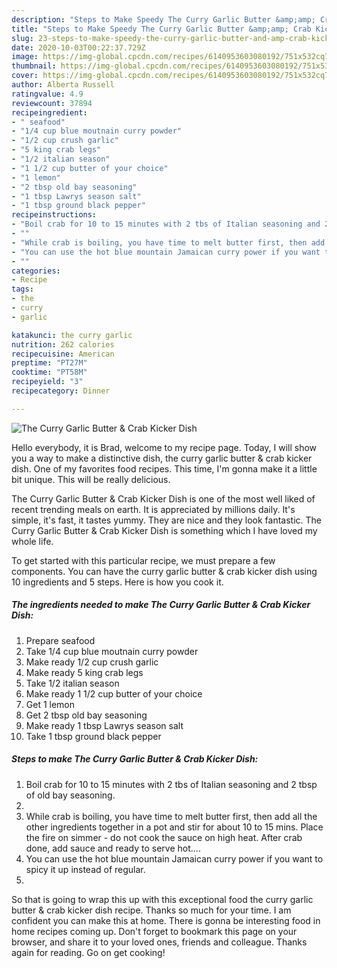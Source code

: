 ```yaml
---
description: "Steps to Make Speedy The Curry Garlic Butter &amp;amp; Crab Kicker Dish"
title: "Steps to Make Speedy The Curry Garlic Butter &amp;amp; Crab Kicker Dish"
slug: 23-steps-to-make-speedy-the-curry-garlic-butter-and-amp-crab-kicker-dish
date: 2020-10-03T00:22:37.729Z
image: https://img-global.cpcdn.com/recipes/6140953603080192/751x532cq70/the-curry-garlic-butter-crab-kicker-dish-recipe-main-photo.jpg
thumbnail: https://img-global.cpcdn.com/recipes/6140953603080192/751x532cq70/the-curry-garlic-butter-crab-kicker-dish-recipe-main-photo.jpg
cover: https://img-global.cpcdn.com/recipes/6140953603080192/751x532cq70/the-curry-garlic-butter-crab-kicker-dish-recipe-main-photo.jpg
author: Alberta Russell
ratingvalue: 4.9
reviewcount: 37894
recipeingredient:
- " seafood"
- "1/4 cup blue moutnain curry powder"
- "1/2 cup crush garlic"
- "5 king crab legs"
- "1/2 italian season"
- "1 1/2 cup butter of your choice"
- "1 lemon"
- "2 tbsp old bay seasoning"
- "1 tbsp Lawrys season salt"
- "1 tbsp ground black pepper"
recipeinstructions:
- "Boil crab for 10 to 15 minutes with 2 tbs of Italian seasoning and 2 tbsp of old bay seasoning."
- ""
- "While crab is boiling, you have time to melt butter first, then add all the other ingredients together in a pot and stir for about 10 to 15 mins. Place the fire on simmer - do not cook the sauce on high heat. After crab done, add sauce and ready to serve hot...."
- "You can use the hot blue mountain Jamaican curry power if you want to spicy it up instead of regular."
- ""
categories:
- Recipe
tags:
- the
- curry
- garlic

katakunci: the curry garlic 
nutrition: 262 calories
recipecuisine: American
preptime: "PT27M"
cooktime: "PT58M"
recipeyield: "3"
recipecategory: Dinner

---
```



![The Curry Garlic Butter &amp; Crab Kicker Dish](https://img-global.cpcdn.com/recipes/6140953603080192/751x532cq70/the-curry-garlic-butter-crab-kicker-dish-recipe-main-photo.jpg)

Hello everybody, it is Brad, welcome to my recipe page. Today, I will show you a way to make a distinctive dish, the curry garlic butter &amp; crab kicker dish. One of my favorites food recipes. This time, I'm gonna make it a little bit unique. This will be really delicious.



The Curry Garlic Butter &amp; Crab Kicker Dish is one of the most well liked of recent trending meals on earth. It is appreciated by millions daily. It's simple, it's fast, it tastes yummy. They are nice and they look fantastic. The Curry Garlic Butter &amp; Crab Kicker Dish is something which I have loved my whole life.


To get started with this particular recipe, we must prepare a few components. You can have the curry garlic butter &amp; crab kicker dish using 10 ingredients and 5 steps. Here is how you cook it.

<!--inarticleads1-->

##### The ingredients needed to make The Curry Garlic Butter &amp; Crab Kicker Dish:

1. Prepare  seafood
1. Take 1/4 cup blue moutnain curry powder
1. Make ready 1/2 cup crush garlic
1. Make ready 5 king crab legs
1. Take 1/2 italian season
1. Make ready 1 1/2 cup butter of your choice
1. Get 1 lemon
1. Get 2 tbsp old bay seasoning
1. Make ready 1 tbsp Lawrys season salt
1. Take 1 tbsp ground black pepper




<!--inarticleads2-->

##### Steps to make The Curry Garlic Butter &amp; Crab Kicker Dish:

1. Boil crab for 10 to 15 minutes with 2 tbs of Italian seasoning and 2 tbsp of old bay seasoning.
1. 
1. While crab is boiling, you have time to melt butter first, then add all the other ingredients together in a pot and stir for about 10 to 15 mins. Place the fire on simmer - do not cook the sauce on high heat. After crab done, add sauce and ready to serve hot....
1. You can use the hot blue mountain Jamaican curry power if you want to spicy it up instead of regular.
1. 




So that is going to wrap this up with this exceptional food the curry garlic butter &amp; crab kicker dish recipe. Thanks so much for your time. I am confident you can make this at home. There is gonna be interesting food in home recipes coming up. Don't forget to bookmark this page on your browser, and share it to your loved ones, friends and colleague. Thanks again for reading. Go on get cooking!
